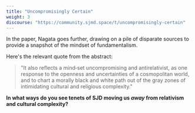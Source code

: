```yaml
---
title: "Uncompromisingly Certain"
weight: 3
discourse: "https://community.sjmd.space/t/uncompromisingly-certain"
---
```


In the paper, Nagata goes further, drawing on a pile of disparate sources to provide a snapshot of the mindset of fundamentalism.

Here's the relevant quote from the abstract:

>"It also reflects a mind‐set uncompromising and antirelativist, as one response to the openness and uncertainties of a cosmopolitan world, and to chart a morally black and white path out of the gray zones of intimidating cultural and religious complexity."

**In what ways do you see tenets of SJD moving us _away_ from relativism and cultural complexity?**
